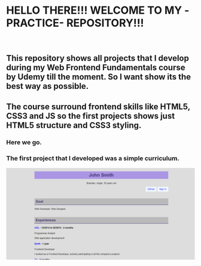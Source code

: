 <h1>HELLO THERE!!! WELCOME TO MY -PRACTICE- REPOSITORY!!!</h1>
<br>
<h2>This repository shows all projects that I develop during my Web Frontend Fundamentals course by Udemy till the moment. So I want show its the best way as possible.</h2>
<h2>The course surround frontend skills like HTML5, CSS3 and JS so the first projects shows just HTML5 structure and CSS3 styling.</h2>
<h3>Here we go.</h3>
<h3>The first project that I developed was a simple curriculum.</h3>
<img src="./assets/curriculum.png">

